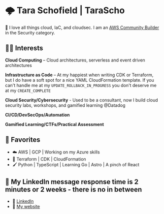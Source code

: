 # 🌩️ Tara Schofield | TaraScho  

👋 I love all things cloud, IaC, and cloudsec. I am an [AWS Community Builder](https://aws.amazon.com/developer/community/community-builders/) in the Security category. 

## 👩‍💻 Interests

**Cloud Computing** – Cloud architectures, serverless and event driven architectures

**Infrastructure as Code** – At my happiest when writing CDK or Terraform, but I do have a soft spot for a nice YAML CloudFormation template. If you can't handle me at my `UPDATE_ROLLBACK_IN_PROGRESS` you don't deserve me at my `CREATE_COMPLETE`

**Cloud Security/Cybersecurity** - Used to be a consultant, now I build cloud security labs, workshops, and gamified learning @Datadog

**CI/CD/DevSecOps/Automation** 

**Gamified Learning/CTFs/Practical Assessment** 

## 🔧 Favorites 

- ☁️ AWS | GCP | Working on my Azure skills  
- 📜 Terraform | CDK | CloudFormation
- 🖌️ Python | TypeScript | Learning Go | Astro | A pinch of React

## 💬 My LinkedIn message response time is 2 minutes or 2 weeks - there is no in between

- 💼 [LinkedIn](https://www.linkedin.com/in/tarascho/)
- 🌸 [My website](https://tara.cloud)

